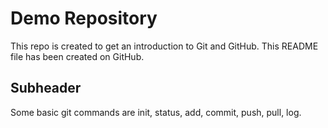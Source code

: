 # Demo Repository

This repo is created to get an introduction to Git and GitHub.
This README file has been created on GitHub.

## Subheader
Some basic git commands are  init, status, add, commit, push, pull, log.